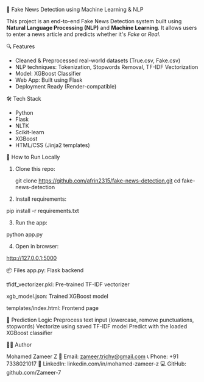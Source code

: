 📰 Fake News Detection using Machine Learning & NLP

This project is an end-to-end Fake News Detection system built using **Natural Language Processing (NLP)** and **Machine Learning**. It allows users to enter a news article and predicts whether it's *Fake* or *Real*.

🔍 Features

- Cleaned & Preprocessed real-world datasets (True.csv, Fake.csv)
- NLP techniques: Tokenization, Stopwords Removal, TF-IDF Vectorization
- Model: XGBoost Classifier
- Web App: Built using Flask
- Deployment Ready (Render-compatible)

🛠️ Tech Stack

- Python
- Flask
- NLTK
- Scikit-learn
- XGBoost
- HTML/CSS (Jinja2 templates)

🚀 How to Run Locally

1. Clone this repo:
   
   git clone https://github.com/afrin2315/fake-news-detection.git
   cd fake-news-detection

2. Install requirements:

pip install -r requirements.txt

3. Run the app:

python app.py

4. Open in browser:

http://127.0.0.1:5000


📦 Files
app.py: Flask backend

tfidf_vectorizer.pkl: Pre-trained TF-IDF vectorizer

xgb_model.json: Trained XGBoost model

templates/index.html: Frontend page

🧠 Prediction Logic
Preprocess text input (lowercase, remove punctuations, stopwords)
Vectorize using saved TF-IDF model
Predict with the loaded XGBoost classifier

👩‍💻 Author

Mohamed Zameer Z
📧 Email: zameer.trichy@gmail.com
📞 Phone: +91 7338021017
🔗 LinkedIn: linkedin.com/in/mohamed-zameer-z
💻 GitHub: github.com/Zameer-7



